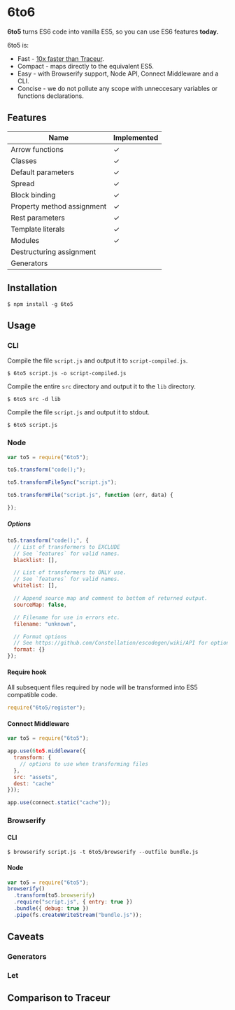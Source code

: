 # 6to6

**6to5** turns ES6 code into vanilla ES5, so you can use ES6 features **today.**

6to5 is:

 - Fast - [10x faster than Traceur](#comparison-to-traceur).
 - Compact - maps directly to the equivalent ES5.
 - Easy - with Browserify support, Node API, Connect Middleware and a CLI.
 - Concise - we do not pollute any scope with unneccesary variables or functions declarations.

## Features

| Name                       | Implemented |
| -------------------------- | ----------- |
| Arrow functions            | ✓           |
| Classes                    | ✓           |
| Default parameters         | ✓           |
| Spread                     | ✓           |
| Block binding              | ✓           |
| Property method assignment | ✓           |
| Rest parameters            | ✓           |
| Template literals          | ✓           |
| Modules                    | ✓           |
| Destructuring assignment   |             |
| Generators                 |             |

## Installation

    $ npm install -g 6to5

## Usage

### CLI

Compile the file `script.js` and output it to `script-compiled.js`.

    $ 6to5 script.js -o script-compiled.js

Compile the entire `src` directory and output it to the `lib` directory.

    $ 6to5 src -d lib

Compile the file `script.js` and output it to stdout.

    $ 6to5 script.js

### Node

```javascript
var to5 = require("6to5");

to5.transform("code();");

to5.transformFileSync("script.js");

to5.transformFile("script.js", function (err, data) {

});
```

##### Options

```javascript
to5.transform("code();", {
  // List of transformers to EXCLUDE
  // See `features` for valid names.
  blacklist: [],

  // List of transformers to ONLY use.
  // See `features` for valid names.
  whitelist: [],

  // Append source map and comment to bottom of returned output.
  sourceMap: false,

  // Filename for use in errors etc.
  filename: "unknown",

  // Format options
  // See https://github.com/Constellation/escodegen/wiki/API for options.
  format: {}
});
```

#### Require hook

All subsequent files required by node will be transformed into ES5 compatible
code.

```javascript
require("6to5/register");
```

#### Connect Middleware

```javascript
var to5 = require("6to5");

app.use(6to5.middleware({
  transform: {
    // options to use when transforming files
  },
  src: "assets",
  dest: "cache"
}));

app.use(connect.static("cache"));
```

### Browserify

#### CLI

    $ browserify script.js -t 6to5/browserify --outfile bundle.js

#### Node

```javascript
var to5 = require("6to5");
browserify()
  .transform(to5.browserify)
  .require("script.js", { entry: true })
  .bundle({ debug: true })
  .pipe(fs.createWriteStream("bundle.js"));
```

## Caveats

### Generators

### Let

## Comparison to Traceur
